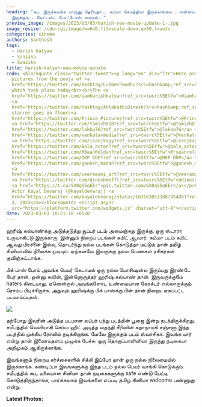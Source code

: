 ```yaml
---
heading: "கூட இருக்கவங்க யாருனு தெரியுதா.. சும்மா செமத்தியா இருக்காங்கல.. என்னவா
  இருக்கும்.. லேட்டஸ்ட் போட்டோஸ் வைரல். "
preview_image: /images/2023/03/03/harish-new-movie-update-1-.jpg
image_resize: /cdn-cgi/image/w=640,fit=scale-down,q=80,f=auto
categories: cinema
authors: Santhosh
tags:
  - Harish Kalyan
  - Sanjana
  - Swasika
title: harish-kalyan-new-movie-update
code: <blockquote class="twitter-tweet"><p lang="en" dir="ltr">Here are the
  pictures from the pooja of <a
  href="https://twitter.com/hashtag/LubberPandhu?src=hash&amp;ref_src=twsrc%5Etfw">#LubberPandhu</a>
  which took place today<br><br>The <a
  href="https://twitter.com/iamharishkalyan?ref_src=twsrc%5Etfw">@iamharishkalyan</a>
  <a
  href="https://twitter.com/hashtag/AttakathiDinesh?src=hash&amp;ref_src=twsrc%5Etfw">#AttakathiDinesh</a>
  starrer goes on floors<a
  href="https://twitter.com/Prince_Pictures?ref_src=twsrc%5Etfw">@Prince_Pictures</a>
  <a href="https://twitter.com/tamizh018?ref_src=twsrc%5Etfw">@tamizh018</a> <a
  href="https://twitter.com/lakku76?ref_src=twsrc%5Etfw">@lakku76</a> <a
  href="https://twitter.com/venkatavmedia?ref_src=twsrc%5Etfw">@venkatavmedia</a>
  <a href="https://twitter.com/isanjkayy?ref_src=twsrc%5Etfw">@isanjkayy</a> <a
  href="https://twitter.com/Bala_actor?ref_src=twsrc%5Etfw">@bala_actor</a> <a
  href="https://twitter.com/RSeanRoldan?ref_src=twsrc%5Etfw">@rseanroldan</a> <a
  href="https://twitter.com/DKP_DOP?ref_src=twsrc%5Etfw">@DKP_DOP</a> <a
  href="https://twitter.com/ganesh_madan?ref_src=twsrc%5Etfw">@ganesh_madan</a>
  <a
  href="https://twitter.com/veeramani_art?ref_src=twsrc%5Etfw">@veeramani_art</a>
  <a href="https://twitter.com/dineshmoffl?ref_src=twsrc%5Etfw">@dineshmoffl</a>
  <a href="https://t.co/SX0qS5oEEr">pic.twitter.com/SX0qS5oEEr</a></p>&mdash;
  Actor Kayal Devaraj (@kayaldevaraj) <a
  href="https://twitter.com/kayaldevaraj/status/1631638513887354881?ref_src=twsrc%5Etfw">March
  3, 2023</a></blockquote> <script async
  src="https://platform.twitter.com/widgets.js" charset="utf-8"></script>
date: 2023-03-03 18:21:18 +0530
---
```

ஹரிஷ் கல்யாண்க்கு அடுத்தடுத்து சூப்பர் படம் அமைஞ்சுது இருக்கு, ஒரு ஸ்டாரா உருவாகிட்டு இருக்காரு. இன்னும் நிறைய படங்கள் கமிட் ஆவார். சும்மா படம் கமிட் ஆவது பிரச்னை இல்ல, தொடர்ந்து நல்ல படங்கள் கொடுத்தா மட்டும் தான் தமிழ் சினிமாவில் நிலைக்க முடியும். ஏற்கனவே இவருக்கு நல்ல பெண்கள் ரசிகர்கள் குவிஞ்சுட்டாங்க.

பிக் பாஸ் போய் அவங்க பெயர் கெடாமல் ஒரு நல்ல பொசிஷன்ல இருப்பது இரண்டே பேர் தான். ஒன்னு கவின், இன்னொருத்தர் ஹரிஷ் கல்யாண் தான். இருவருக்குமே haters கிடையாது, ஏனென்றால் அவங்களோட உண்மையான கேரக்டர் எல்லாருக்கும் ரொம்ப பிடிச்சிருச்சு. அதுவும் ஹரிஷ்க்கு பிக் பாஸ்க்கு பின் தான் நிறைய ஏகப்பட்ட படவாய்ப்புகள். 

![](/images/2023/03/03/harish-new-movie-update-2-.jpg)

தற்போது இவரின் அடுத்த படமான லப்பர் பந்து படத்தின் பூஜை இன்று நடந்திருக்கிறது. சமீபத்தில் வெளியாகி செம்ம ஹிட் அடித்த வதந்தி சீரிஸின் கதாநாயகி சஞ்சனா இந்த படத்தில் முக்கிய ரோலில் நடிக்கிறாங்க. மேலே இருக்கும் படம் ஸ்வாசிகா. இவங்க யார் என்று தான் இணையதளம் முழுக்க பேச்சு. ஒரு தொகுப்பாளினியா இருந்து நடிகையா அறிமுகம் ஆகிருக்காங்க.

இவங்களும் நிறைய சர்ச்சைகளில் சிக்கி இப்போ தான் ஒரு நல்ல நிலைமையில் இருக்காங்க. கண்டிப்பா இவங்களுக்கு இந்த படம் நல்ல பெயர் வாங்கி கொடுக்கும். சமீபத்தில் கூட மலையாள சினிமா தான் நடிகைகளுக்கு safe எண்டு பேட்டி கொடுத்திருந்தாங்க, பார்க்கலாம் இவங்களை எப்படி தமிழ் சினிமா welcome பண்ணுது என்று. 

**L﻿atest Photos:**